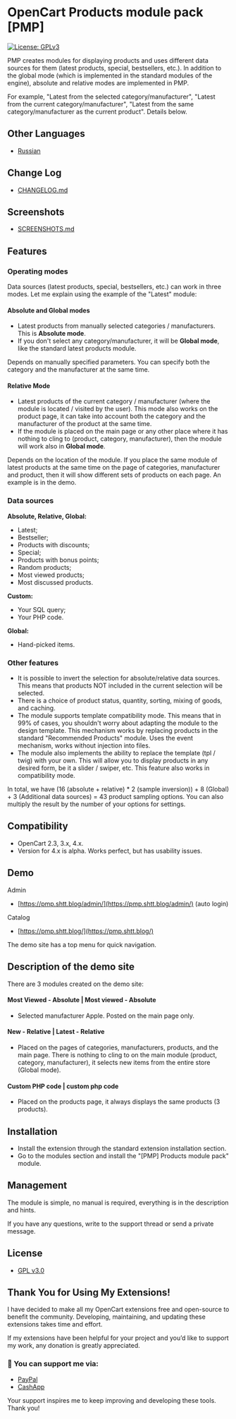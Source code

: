 # OpenCart Products module pack \[PMP\]
[![License: GPLv3](https://img.shields.io/badge/license-GPL%20V3-green?style=plastic)](LICENSE)

PMP creates modules for displaying products and uses different data sources for them (latest products, special, bestsellers, etc.). In addition to the global mode (which is implemented in the standard modules of the engine), absolute and relative modes are implemented in PMP.

For example, "Latest from the selected category/manufacturer", "Latest from the current category/manufacturer", "Latest from the same category/manufacturer as the current product". Details below.

## Other Languages

* [Russian](README_RU.md)

## Change Log

* [CHANGELOG.md](docs/CHANGELOG.md)

## Screenshots

* [SCREENSHOTS.md](docs/SCREENSHOTS.md)

## Features

### Operating modes

Data sources (latest products, special, bestsellers, etc.) can work in three modes. Let me explain using the example of the "Latest" module:

#### Absolute and Global modes

* Latest products from manually selected categories / manufacturers. This is **Absolute mode**.
* If you don't select any category/manufacturer, it will be **Global mode**, like the standard latest products module.

Depends on manually specified parameters. You can specify both the category and the manufacturer at the same time.

#### Relative Mode

* Latest products of the current category / manufacturer (where the module is located / visited by the user). This mode also works on the product page, it can take into account both the category and the manufacturer of the product at the same time.
* If the module is placed on the main page or any other place where it has nothing to cling to (product, category, manufacturer), then the module will work also in **Global mode**.

Depends on the location of the module. If you place the same module of latest products at the same time on the page of categories, manufacturer and product, then it will show different sets of products on each page. An example is in the demo.

### Data sources

**Absolute, Relative, Global:**

* Latest;
* Bestseller;
* Products with discounts;
* Special;
* Products with bonus points;
* Random products;
* Most viewed products;
* Most discussed products.

**Custom:**

* Your SQL query;
* Your PHP code.

**Global:**

* Hand-picked items.

### Other features

* It is possible to invert the selection for absolute/relative data sources. This means that products NOT included in the current selection will be selected.
* There is a choice of product status, quantity, sorting, mixing of goods, and caching.
* The module supports template compatibility mode. This means that in 99% of cases, you shouldn't worry about adapting the module to the design template. This mechanism works by replacing products in the standard "Recommended Products" module. Uses the event mechanism, works without injection into files.
* The module also implements the ability to replace the template (tpl / twig) with your own. This will allow you to display products in any desired form, be it a slider / swiper, etc. This feature also works in compatibility mode.

In total, we have (16 (absolute + relative) * 2 (sample inversion)) + 8 (Global) + 3 (Additional data sources) = 43 product sampling options. You can also multiply the result by the number of your options for settings.

## Compatibility

* OpenCart 2.3, 3.x, 4.x.
* Version for 4.x is alpha. Works perfect, but has usability issues. 

## Demo

Admin

* [https://pmp.shtt.blog/admin/](https://pmp.shtt.blog/admin/) (auto login)

Catalog

* [https://pmp.shtt.blog/](https://pmp.shtt.blog/)

The demo site has a top menu for quick navigation.

## Description of the demo site

There are 3 modules created on the demo site:

#### Most Viewed - Absolute | Most viewed - Absolute

* Selected manufacturer Apple. Posted on the main page only.

#### New - Relative | Latest - Relative

* Placed on the pages of categories, manufacturers, products, and the main page. There is nothing to cling to on the main module (product, category, manufacturer), it selects new items from the entire store (Global mode).

#### Custom PHP code | custom php code

* Placed on the products page, it always displays the same products (3 products).

## Installation

* Install the extension through the standard extension installation section.
* Go to the modules section and install the "[PMP] Products module pack" module.

## Management

The module is simple, no manual is required, everything is in the description and hints.

If you have any questions, write to the support thread or send a private message.

## License

* [GPL v3.0](LICENSE.MD)

## Thank You for Using My Extensions!

I have decided to make all my OpenCart extensions free and open-source to benefit the community. Developing, maintaining, and updating these extensions takes time and effort.

If my extensions have been helpful for your project and you’d like to support my work, any donation is greatly appreciated.

### 💙 You can support me via:

* [PayPal](https://paypal.me/TalgatShashakhmetov?country.x=US&locale.x=en_US)
* [CashApp](https://cash.app/$TalgatShashakhmetov)

Your support inspires me to keep improving and developing these tools. Thank you!
